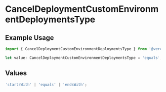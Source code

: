 # CancelDeploymentCustomEnvironmentDeploymentsType

## Example Usage

```typescript
import { CancelDeploymentCustomEnvironmentDeploymentsType } from '@vercel/client/models/operations';

let value: CancelDeploymentCustomEnvironmentDeploymentsType = 'equals';
```

## Values

```typescript
'startsWith' | 'equals' | 'endsWith';
```
